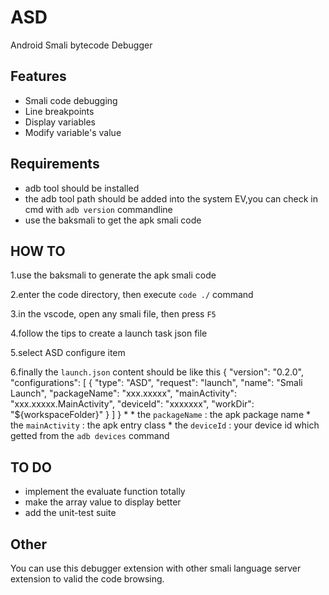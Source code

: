 # ASD

Android Smali bytecode Debugger

## Features

 - Smali code debugging
 - Line breakpoints
 - Display variables
 - Modify variable's value

## Requirements

 - adb tool should be installed
 - the adb tool path should be added into the system EV,you can check in cmd with `adb version` commandline
 - use the baksmali to get the apk smali code

## HOW TO

1.use the baksmali to generate the apk smali code

2.enter the code directory, then execute `code ./` command

3.in the vscode, open any smali file, then press `F5`

4.follow the tips to create a launch task json file

5.select ASD configure item

6.finally the `launch.json` content should be like this
    {
        "version": "0.2.0",
        "configurations": [
            {
                "type": "ASD",
                "request": "launch",
                "name": "Smali Launch",
                "packageName": "xxx.xxxxx",
                "mainActivity": "xxx.xxxxx.MainActivity",
                "deviceId": "xxxxxxx",
                "workDir": "${workspaceFolder}"
            }
       ]
    }
*
    * the `packageName` : the apk package name
    * the `mainActivity` : the apk entry class
    * the `deviceId` : your device id which getted from the `adb devices` command

## TO DO
 - implement the evaluate function totally
 - make the array value to display better
 - add the unit-test suite

## Other

 You can use this debugger extension with other smali language server extension to valid the code browsing.
